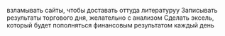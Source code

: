 взламывать сайты, чтобы доставать оттуда литературуу 
Записывать результаты торгового дня, желательно с анализом 
Сделать эксель, который будет пополняться финансовым результатом каждый день 